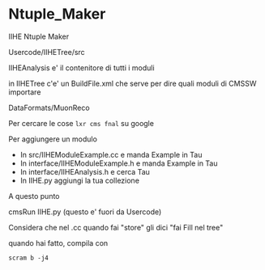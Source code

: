 # Ntuple_Maker
IIHE Ntuple Maker

Usercode/IIHETree/src

IIHEAnalysis e' il contenitore di tutti i moduli

in IIHETree c'e' un BuildFile.xml che serve per dire quali moduli di CMSSW importare

DataFormats/MuonReco

Per cercare le cose `lxr cms fnal` su google

Per aggiungere un modulo

* In src/IIHEModuleExample.cc e manda Example in Tau
* In interface/IIHEModuleExample.h e manda Example in Tau
* In interface/IIHEAnalysis.h e cerca Tau
* In IIHE.py aggiungi la tua collezione

A questo punto

cmsRun IIHE.py (questo e' fuori da Usercode)

Considera che nel .cc quando fai "store" gli dici "fai Fill nel tree"

quando hai fatto, compila con

`scram b -j4`
